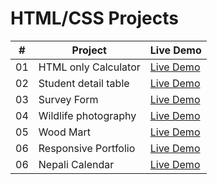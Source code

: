 # HTML/CSS Projects

|  #  | Project              | Live Demo                                                                         |
| :-: | -------------------- | --------------------------------------------------------------------------------- |
| 01  | HTML only Calculator | [Live Demo](https://madanbazgai.github.io/HTML-CSS-projects/HTMLonlyCalculator/)  |
| 02  | Student detail table | [Live Demo](https://madanbazgai.github.io/HTML-CSS-projects/Student%20Detail/)    |
| 03  | Survey Form          | [Live Demo](https://madanbazgai.github.io/HTML-CSS-projects/Survey/)              |
| 04  | Wildlife photography | [Live Demo](https://madanbazgai.github.io/HTML-CSS-projects/Wildlifephotogarphy/) |
| 05  | Wood Mart            | [Live Demo](https://madanbazgai.github.io/HTML-CSS-projects/Woodmart/)            |
| 06  | Responsive Portfolio | [Live Demo](https://madanbazgai.github.io/HTML-CSS-projects/ResponsivePortfolio/) |
| 06  | Nepali Calendar      | [Live Demo](https://madanbazgai.github.io/HTML-CSS-projects/NepaliCalendar/)      |
